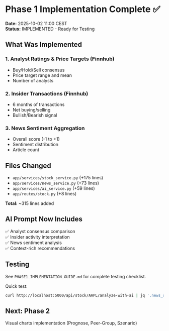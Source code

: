 # Phase 1 Implementation Complete ✅

**Date:** 2025-10-02 11:00 CEST  
**Status:** IMPLEMENTED - Ready for Testing

## What Was Implemented

### 1. Analyst Ratings & Price Targets (Finnhub)
- Buy/Hold/Sell consensus
- Price target range and mean
- Number of analysts

### 2. Insider Transactions (Finnhub)
- 6 months of transactions
- Net buying/selling
- Bullish/Bearish signal

### 3. News Sentiment Aggregation
- Overall score (-1 to +1)
- Sentiment distribution
- Article count

## Files Changed

- `app/services/stock_service.py` (+175 lines)
- `app/services/news_service.py` (+73 lines)
- `app/services/ai_service.py` (+59 lines)
- `app/routes/stock.py` (+8 lines)

**Total:** ~315 lines added

## AI Prompt Now Includes

✅ Analyst consensus comparison  
✅ Insider activity interpretation  
✅ News sentiment analysis  
✅ Context-rich recommendations

## Testing

See `PHASE1_IMPLEMENTATION_GUIDE.md` for complete testing checklist.

Quick test:
```bash
curl http://localhost:5000/api/stock/AAPL/analyze-with-ai | jq '.news_sentiment'
```

## Next: Phase 2

Visual charts implementation (Prognose, Peer-Group, Szenario)

